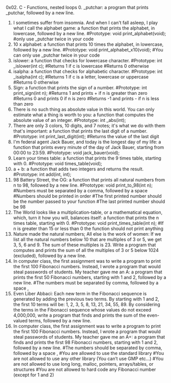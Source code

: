0x02. C - Functions, nested loops
0. _putchar: a program that prints _putchar, followed by a new line.
1. I sometimes suffer from insomnia. And when I can't fall asleep, I play what I call the alphabet game: a function that prints the alphabet, in lowercase, followed by a new line.
	#Prototype: void print_alphabet(void);
	#only use _putchar twice in your code
2. 10 x alphabet:  a function that prints 10 times the alphabet, in lowercase, followed by a new line.
	#Prototype: void print_alphabet_x10(void);
	#You can only use _putchar twice in your code
3. islower: a function that checks for lowercase character.
	#Prototype: int _islower(int c);
	#Returns 1 if c is lowercase
	#Returns 0 otherwise
4. isalpha: a function that checks for alphabetic character.
	#Prototype: int _isalpha(int c);
	#Returns 1 if c is a letter, lowercase or uppercase
	#Returns 0 otherwise
5. Sign: a function that prints the sign of a number.
	#Prototype: int print_sign(int n);
	#Returns 1 and prints + if n is greater than zero
	#Returns 0 and prints 0 if n is zero
	#Returns -1 and prints - if n is less than zero
6. There is no such thing as absolute value in this world. You can only estimate what a thing is worth to you: a function that computes the absolute value of an integer.
	#Prototype: int _abs(int);
7. There are only 3 colors, 10 digits, and 7 notes; it's what we do with them that's important: a function that prints the last digit of a number.
	#Prototype: int print_last_digit(int);
	#Returns the value of the last digit
8. I'm federal agent Jack Bauer, and today is the longest day of my life: a function that prints every minute of the day of Jack Bauer, starting from 00:00 to 23:59.
	#Prototype: void jack_bauer(void);
9. Learn your times table: a function that prints the 9 times table, starting with 0.
	#Prototype: void times_table(void);
10. a + b: a function that adds two integers and returns the result.
	#Prototype: int add(int, int);
11. 98 Battery Street, the OG:  a function that prints all natural numbers from n to 98, followed by a new line.
	#Prototype: void print_to_98(int n);
	#Numbers must be separated by a comma, followed by a space
	#Numbers should be printed in order
	#The first printed number should be the number passed to your function
	#The last printed number should be 98
12. The World looks like a multiplication-table, or a mathematical equation, which, turn it how you will, balances itself: a function that prints the n times table, starting with 0.
	#Prototype: void print_times_table(int n);
	#If n is greater than 15 or less than 0 the function should not print anything
13. Nature made the natural numbers; All else is the work of women: If we list all the natural numbers below 10 that are multiples of 3 or 5, we get 3, 5, 6 and 9. The sum of these multiples is 23. Write a program that computes and prints the sum of all the multiples of 3 or 5 below 1024 (excluded), followed by a new line.
14. In computer class, the first assignment was to write a program to print the first 100 Fibonacci numbers. Instead, I wrote a program that would steal passwords of students. My teacher gave me an A: a program that prints the first 50 Fibonacci numbers, starting with 1 and 2, followed by a new line.
	#The numbers must be separated by comma, followed by a space ,
15. Even Liber Abbaci: Each new term in the Fibonacci sequence is generated by adding the previous two terms. By starting with 1 and 2, the first 10 terms will be: 1, 2, 3, 5, 8, 13, 21, 34, 55, 89. By considering the terms in the Fibonacci sequence whose values do not exceed 4,000,000, write a program that finds and prints the sum of the even-valued terms, followed by a new line.
16. In computer class, the first assignment was to write a program to print the first 100 Fibonacci numbers. Instead, I wrote a program that would steal passwords of students. My teacher gave me an A+: a program that finds and prints the first 98 Fibonacci numbers, starting with 1 and 2, followed by a new line.
	#The numbers should be separated by comma, followed by a space ,
	#You are allowed to use the standard library
	#You are not allowed to use any other library (You can’t use GMP etc…)
	#You are not allowed to use long long, malloc, pointers, arrays/tables, or structures
	#You are not allowed to hard code any Fibonacci number (except for 1 and 2)
